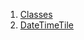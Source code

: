 

1. [Classes](file-___home_harshil_Desktop_open-source_palisadoes_talawa_lib_widgets_event_date_time_tile/#classes)
2. [DateTimeTile](file-___home_harshil_Desktop_open-source_palisadoes_talawa_lib_widgets_event_date_time_tile/DateTimeTile-class.html)

